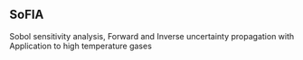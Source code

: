 
## SoFIA
Sobol sensitivity analysis, Forward and Inverse uncertainty propagation with Application to high temperature gases
